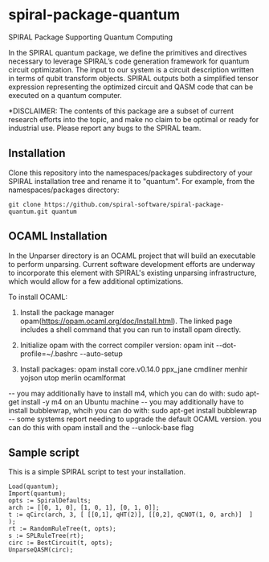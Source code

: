 # spiral-package-quantum
SPIRAL Package Supporting Quantum Computing

In the SPIRAL quantum package, we define the primitives and directives necessary to leverage SPIRAL’s code generation framework for quantum circuit optimization. The input to our system is a circuit description written in terms of qubit transform objects. SPIRAL outputs both a simplified tensor expression representing the optimized circuit and QASM code that can be executed on a quantum computer.

*DISCLAIMER: The contents of this package are a subset of current research efforts into the topic, and make no claim to be optimal or ready for industrial use. Please report any bugs to the SPIRAL team.

Installation
------------

Clone this repository into the namespaces/packages subdirectory of your SPIRAL installation tree and rename it to "quantum". For example, from the namespaces/packages directory:

```
git clone https://github.com/spiral-software/spiral-package-quantum.git quantum
```

OCAML Installation
------------------

In the Unparser directory is an OCAML project that will build an executable to perform unparsing. Current software development efforts are underway to incorporate this element with SPIRAL's existing unparsing infrastructure, which would allow for a few additional optimizations.

To install OCAML:

1) Install the package manager opam(https://opam.ocaml.org/doc/Install.html). The linked page includes a shell command that you can run to install opam directly.

2) Initialize opam with the correct compiler version: opam init --dot-profile=~/.bashrc --auto-setup

3) Install packages: opam install core.v0.14.0 ppx_jane cmdliner menhir yojson utop merlin ocamlformat

-- you may additionally have to install m4, which you can do with: sudo apt-get install -y m4 on an Ubuntu machine
-- you may additionally have to install bubblewrap, whcih you can do with: sudo apt-get install bubblewrap
-- some systems report needing to upgrade the default OCAML version. you can do this with opam install and the --unlock-base flag


Sample script
-------------

This is a simple SPIRAL script to test your installation.

```
Load(quantum);
Import(quantum);
opts := SpiralDefaults; 
arch := [[0, 1, 0], [1, 0, 1], [0, 1, 0]];
t := qCirc(arch, 3, [ [[0,1], qHT(2)], [[0,2], qCNOT(1, 0, arch)]  ] );
rt := RandomRuleTree(t, opts);
s := SPLRuleTree(rt);
circ := BestCircuit(t, opts);
UnparseQASM(circ);
